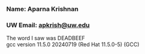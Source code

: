 ### Name: Aparna Krishnan
### UW Email: apkrish@uw.edu
The word I saw was DEADBEEF  
gcc version 11.5.0 20240719 (Red Hat 11.5.0-5) (GCC)  